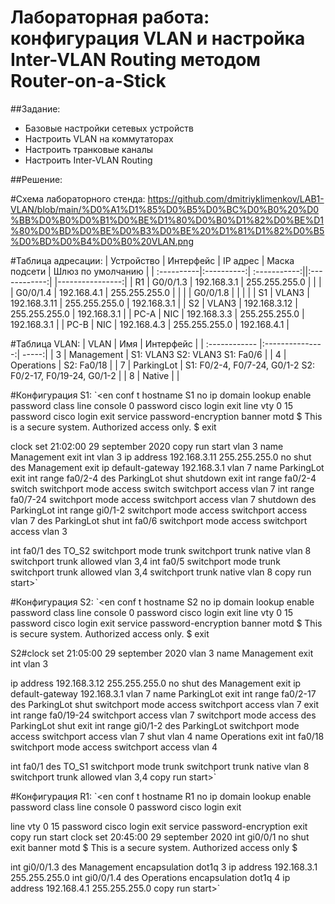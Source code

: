 # Лабораторная работа: конфигурация VLAN и настройка Inter-VLAN Routing методом Router-on-a-Stick
##Задание:
- Базовые настройки сетевых устройств
- Настроить VLAN на коммутаторах
- Настроить транковые каналы
- Настроить Inter-VLAN Routing

 ##Решение:
 
 #Схема лабораторного стенда:
 https://github.com/dmitriyklimenkov/LAB1-VLAN/blob/main/%D0%A1%D1%85%D0%B5%D0%BC%D0%B0%20%D0%BB%D0%B0%D0%B1%D0%BE%D1%80%D0%B0%D1%82%D0%BE%D1%80%D0%BD%D0%BE%D0%B3%D0%BE%20%D1%81%D1%82%D0%B5%D0%BD%D0%B4%D0%B0%20VLAN.png
 
#Таблица адресации:
| Устройство | Интерфейс  |   IP адрес   | Маска подсети | Шлюз по умолчанию |
| :----------|:----------:| :-----------:||:------------:| |----------------:|
| R1         | G0/0/1.3   | 192.168.3.1  | 255.255.255.0 |                   |
|            | G0/0/1.4   | 192.168.4.1  | 255.255.255.0 |                   | 
|            | G0/0/1.8   |              |               |                   | 
| S1         | VLAN3      | 192.168.3.11 | 255.255.255.0 | 192.168.3.1       |
| S2         | VLAN3      | 192.168.3.12 | 255.255.255.0 | 192.168.3.1       |
| PC-A       | NIC        | 192.168.3.3  | 255.255.255.0 | 192.168.3.1       |
| PC-B       | NIC        | 192.168.4.3  | 255.255.255.0 | 192.168.4.1       |

#Таблица VLAN:
|     VLAN      | Имя | Интерфейс |
| :------------ |:---------------:| -----:|
| 3      | Management        | S1: VLAN3 S2: VLAN3 S1: Fa0/6 |
| 4      | Operations        | S2: Fa0/18 |
| 7      | ParkingLot        | S1: F0/2-4, F0/7-24, G0/1-2 S2: F0/2-17, F0/19-24, G0/1-2 |
| 8      | Native            |   |


 #Конфигурация S1:
 `<en
conf t
 hostname S1
 no ip domain lookup
 enable password class
 line console 0
 password cisco
 login
 exit
 line vty 0 15
 password cisco
 login
 exit
 service password-encryption 
 banner motd $ This is a secure system. Authorized access only. $
 exit

 clock set 21:02:00 29 september 2020
 copy run start
 vlan 3
 name Management
 exit
 int vlan 3
 ip address 192.168.3.11 255.255.255.0
 no shut
 des Management
 exit
 ip default-gateway 192.168.3.1
 vlan 7
 name ParkingLot
 exit
 int range fa0/2-4
 des ParkingLot
 shut
 shutdown 
 exit
 int range fa0/2-4
 switch
 switchport mode access
 switch
 switchport access vlan 7
 int range fa0/7-24
 switchport mode access
 switchport access vlan 7
 shutdown
 des ParkingLot
 int range gi0/1-2
 switchport mode access
 switchport access vlan 7
 des ParkingLot
 shut
 int fa0/6
 switchport mode access
 switchport access vlan 3

 int fa0/1
 des TO_S2
 switchport mode trunk
 switchport trunk native vlan 8
 switchport trunk allowed vlan 3,4
 int fa0/5
 switchport mode trunk
 switchport trunk allowed vlan 3,4
 switchport trunk native vlan 8
 copy run start>`
 
 #Конфигурация S2:
 `<en
conf t
 hostname S2
 no ip domain lookup
 enable password class
 line console 0
 password cisco
 login
 exit
 line vty 0 15
 password cisco
 login
 exit
 service password-encryption 
 banner motd $ This is secure system. Authorized access only. $
 exit 

 S2#clock set 21:05:00 29 september 2020
 vlan 3
 name Management
 exit
 int vlan 3
 

 ip address 192.168.3.12 255.255.255.0
 no shut
 des Management
 exit
 ip default-gateway 192.168.3.1
 vlan 7
 name ParkingLot
 exit
 int range fa0/2-17
 des ParkingLot
 shut
 switchport mode access
 switchport access vlan 7
 exit
 int range fa0/19-24
 switchport access vlan 7
 switchport mode access
 des ParkingLot
 shut
 exit
 int range gi0/1-2
 des ParkingLot
 switchport mode access
 switchport access vlan 7
 shut
 vlan 4
 name Operations
 exit
 int fa0/18
 switchport mode access
 switchport access vlan 4

 int fa0/1
 des TO_S1
 switchport mode trunk
 switchport trunk native vlan 8
 switchport trunk allowed vlan 3,4
 copy run start>`
 
 #Конфигурация R1:
 `<en
conf t
 hostname R1
 no ip domain lookup
 enable password class
 line console 0
 password cisco
 login
 exit

 line vty 0 15
 password cisco
 login
 exit
 service password-encryption
 exit
 copy run start
 clock set 20:45:00 29 september 2020
 int gi0/0/1
 no shut
 exit
 banner motd $ This is a secure system. Authorized access only $
 
 int gi0/0/1.3
 des Management
 encapsulation dot1q 3
 ip address 192.168.3.1 255.255.255.0
 int gi0/0/1.4
 des Operations
 encapsulation dot1q 4
 ip address 192.168.4.1 255.255.255.0
 copy run start>` 
 
 
 
